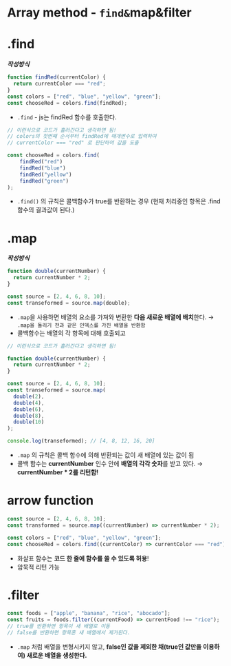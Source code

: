 # Array method - `find&`map&filter

# .find

**_작성방식_**

```jsx
function findRed(currentColor) {
  return currentColor === "red";
}
const colors = ["red", "blue", "yellow", "green"];
const chooseRed = colors.find(findRed);
```

- `.find` - js는 findRed 함수를 호출한다.

```jsx
// 이런식으로 코드가 흘러간다고 생각하면 됨!
// colors의 첫번째 순서부터 findRed에 매개변수로 입력하여
// currentColor === "red" 로 판단하여 값을 도출

const chooseRed = colors.find(
	findRed("red")
	findRed("blue")
	findRed("yellow")
	findRed("green")
);
```

- `.find()` 의 규칙은 콜백함수가 true를 반환하는 경우 (현재 처리중인 항목은 .find 함수의 결과값이 된다.)

# .map

**_작성방식_**

```jsx
function double(currentNumber) {
  return currentNumber * 2;
}

const source = [2, 4, 6, 8, 10];
const transeformed = source.map(double);
```

- `.map`을 사용하면 배열의 요소를 가져와 변환한 **다음 새로운 배열에 배치**한다. → `.map을 돌리기 전과 같은 인덱스를 가진 배열을 반환함`
- 콜백함수는 배열의 각 항목에 대해 호출되고

```jsx
// 이런식으로 코드가 흘러간다고 생각하면 됨!

function double(currentNumber) {
  return currentNumber * 2;
}

const source = [2, 4, 6, 8, 10];
const transeformed = source.map(
  double(2),
  double(4),
  double(6),
  double(8),
  double(10)
);

console.log(transeformed); // [4, 8, 12, 16, 20]
```

- `.map` 의 규칙은 콜백 함수에 의해 반환되는 값이 새 배열에 있는 값이 됨
- 콜백 함수는 **currentNumber** 인수 안에 **배열의 각각 숫자**를 받고 있다. → **currentNumber \* 2를 리턴함!**

# arrow function

```jsx
const source = [2, 4, 6, 8, 10];
const transformed = source.map((currentNumber) => currentNumber * 2);
```

```jsx
const colors = ["red", "blue", "yellow", "green"];
const chooseRed = colors.find((currentColor) => currentColor === "red");
```

- 화살표 함수는 **코드 한 줄에 함수를 쓸 수 있도록 허용**!
- 암묵적 리턴 가능

# .filter

```jsx
const foods = ["apple", "banana", "rice", "abocado"];
const fruits = foods.filter((currentFood) => currentFood !== "rice");
// true를 반환하면 항목이 새 배열로 이동
// false를 반환하면 항목흔 새 배열에서 제거된다.
```

- `.map` 처럼 배열을 변형시키지 않고, **false인 값을 제외한 채(true인 값만을 이용하여) 새로운 배열을 생성한다.**
